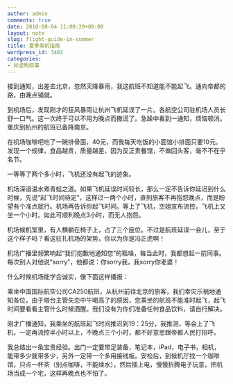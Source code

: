 ```yaml
---
author: admin
comments: true
date: 2010-08-04 11:00:29+00:00
layout: note
slug: flight-guide-in-summer
title: 夏季乘机指南
wordpress_id: 3402
categories:
- 非虚构叙事
---
```


接到通知，出差去北京，忽然天降暴雨，我这航班不知道能不能起飞。通向帝都的路，由晚点铺就。

到机场后，发现刚才的狂风暴雨让杭州飞机延误了一片。各航空公司驻机场人员长舒一口气。这一次终于可以不用为晚点而撒谎了。急躁中看到一通知，烦恼顿消。重庆到杭州的航班已备降南京。

在机场咖啡吧吃了一碗排骨面，40元，而我每天吃饭的小面馆小排面只要10元。发现一个规律，食品越贵，质量越差，因为反正贵餐馆，不做回头客，毫不不在乎名节。

一等等了两个多小时，飞机还没有起飞的迹象。

机场深谙温水煮青蛙之道。如果飞机延误时间较长，那么一定不告诉你延迟到什么时候，先说“起飞时间待定”，这样过一两个小时，直到旅客不再抱怨晚点，而是盼望有个准点就行。机场再告诉你起飞时间。等上了飞机，空姐宣布流控，飞机上又坐一个小时。如此可顺利晚点3小时，而无人抱怨。

机场候机室里，有人横躺在椅子上，占了三个座位。不过是航班延误一会儿，至于这个样子吗？看这驻扎机场的架势，你以为你是冯正虎啊！

机场广播里频繁响起“我们抱歉地通知您”的聒噪，每当此时，我都想起一前同事。每次别人对他说“sorry”，他都说：你sorry我，我sorry你老婆！

什么时候机场能学会诚实，像下面这样播报：

乘坐中国国际航空公司CA250航班，从杭州前往北京的旅客，我们幸灾乐祸地通知各位，由于塔台主管失恋中午喝高了的原因，您乘坐的航班不能准时起飞，起飞时间要看看主管什么时候酒醒。我们没有为你们准备任何食品饮料，请自行解决。 

刚才广播通知，我乘坐的航班起飞时间推迟到19：25分，我推测，等会上了飞机，一定再流控半小时以上，不晚点三个小时，都不好意思跟帝都人民打招呼。

我总结出一条宝贵经验。出门一定要带足装备，笔记本，iPad，电子书，相机，能带多少就带多少，另外一定带一个多用接线板。安检后，到候机厅找一个咖啡馆，只点一杯茶（别点咖啡，不能续水），然后插上电，慢慢折腾电子玩意，把机场当成一个宅，这样再晚点也不怕了。
